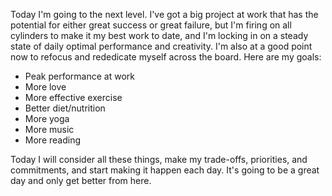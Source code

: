Today I'm going to the next level. I've got a big project at work that has the potential for either great success or great failure, but I'm firing on all cylinders to make it my best work to date, and I'm locking in on a steady state of daily optimal performance and creativity. I'm also at a good point now to refocus and rededicate myself across the board. Here are my goals:

*   Peak performance at work
*   More love
*   More effective exercise
*   Better diet/nutrition
*   More yoga
*   More music
*   More reading

Today I will consider all these things, make my trade-offs, priorities, and commitments, and start making it happen each day. It's going to be a great day and only get better from here.